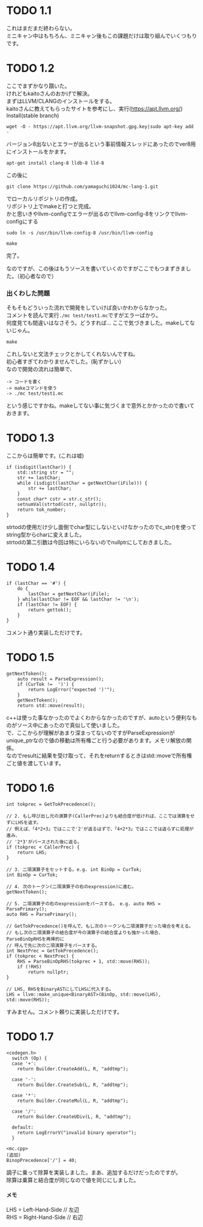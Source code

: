 # TODO 1.1
これはまだまだ終わらない。  
ミニキャン中はもちろん、ミニキャン後もこの課題だけは取り組んでいくつもりです。

# TODO 1.2
ここでまずかなり躓いた。  
けれどもkaitoさんのおかげで解決。  
まずはLLVM/CLANGのインストールをする。  
kaitoさんに教えてもらったサイトを参考にし、実行(https://apt.llvm.org/)
Install(stable branch)  
```
wget -O - https://apt.llvm.org/llvm-snapshot.gpg.key|sudo apt-key add -
```
バージョン8出ないとエラーが出るという事前情報スレッドにあったのでver8用にインストールをかます。  
```
apt-get install clang-8 lldb-8 lld-8
```
この後に
```
git clone https://github.com/yamaguchi1024/mc-lang-1.git
```
でローカルリポジトリの作成。  
リポジトリ上でmakeと打つと完成。  
かと思いきやllvm-configでエラーが出るのでllvm-config-8をリンクでllvm-configにする
```
sudo ln -s /usr/bin/llvm-config-8 /usr/bin/llvm-config
```
```
make
```
完了。  

なのですが、この後はもうソースを書いていくのですがここでもつまずきました。（初心者なので）  

### 出くわした問題
そもそもどういった流れで開発をしていけば良いかわからなかった。  
コメントを読んで実行`./mc test/test1.mc`ですがエラーばかり。  
何度見ても間違いはなさそう。どうすれば...
ここで気づきました。makeしてないじゃん。  
```
make
```
これしないと文法チェックとかしてくれないんですね。  
初心者すぎてわかりませんでした。(恥ずかしい)  
なので開発の流れは簡単で、
```
-> コードを書く
-> makeコマンドを使う
-> ./mc test/test1.mc
```
という感じですかね。makeしてない事に気づくまで意外とかかったので書いておきます。  

# TODO 1.3
ここからは簡単です。(これは嘘)  
```
if (isdigit(lastChar)) {
    std::string str = "";
    str += lastChar; 
    while (isdigit(lastChar = getNextChar(iFile))) {
        str += lastChar; 
    }
    const char* cstr = str.c_str();
    setnumVal(strtod(cstr, nullptr));
    return tok_number;
}
```
strtodの使用だけ少し面倒でchar型にしないといけなかったのでc_str()を使ってstring型からcharに変えました。  
strtodの第二引数は今回は特にいらないのでnullptrにしておきました。  

# TODO 1.4
```
if (lastChar == '#') {
    do {
        lastChar = getNextChar(iFile);
    } while(lastChar != EOF && lastChar != '\n');
    if (lastChar != EOF) {
        return gettok();
    }
}
```
コメント通り実装しただけです。  

# TODO 1.5
```
getNextToken();
    auto result = ParseExpression();
    if (CurTok !=  ')') {
        return LogError("expected ')'");
    }
    getNextToken();
    return std::move(result);
```
c++は使った事なかったのでよくわからなかったのですが、autoという便利なものがソース中にあったので真似して使いました。  
で、ここからが理解があまり深まってないのですがParseExpressionがunique_ptrなので値の移動は所有権ごと行う必要があります。メモリ解放の関係。  
なのでresultに結果を受け取って、それをreturnするときはstd::moveで所有権ごと値を渡しています。  

# TODO 1.6
```
int tokprec = GetTokPrecedence();

// 2. もし呼び出し元の演算子(CallerPrec)よりも結合度が低ければ、ここでは演算をせずにLHSを返す。
// 例えば、「4*2+3」ではここで'2'が返るはずで、「4+2*3」ではここでは返らずに処理が進み、
// '2*3'がパースされた後に返る。
if (tokprec < CallerPrec) {
    return LHS;
}

// 3. 二項演算子をセットする。e.g. int BinOp = CurTok;
int BinOp = CurTok;

// 4. 次のトークン(二項演算子の右のexpression)に進む。
getNextToken();

// 5. 二項演算子の右のexpressionをパースする。 e.g. auto RHS = ParsePrimary();
auto RHS = ParsePrimary();

// GetTokPrecedence()を呼んで、もし次のトークンも二項演算子だった場合を考える。
// もし次の二項演算子の結合度が今の演算子の結合度よりも強かった場合、ParseBinOpRHSを再帰的に
// 呼んで先に次の二項演算子をパースする。
int NextPrec = GetTokPrecedence();
if (tokprec < NextPrec) {
    RHS = ParseBinOpRHS(tokprec + 1, std::move(RHS));
    if (!RHS)
        return nullptr;
}

// LHS, RHSをBinaryASTにしてLHSに代入する。
LHS = llvm::make_unique<BinaryAST>(BinOp, std::move(LHS), std::move(RHS));
```
すみません。コメント頼りに実装しただけです。

# TODO 1.7
```
<codegen.h>
  switch (Op) {
  case '+':
    return Builder.CreateAdd(L, R, "addtmp");

  case '-':
    return Builder.CreateSub(L, R, "addtmp");

  case '*':
    return Builder.CreateMul(L, R, "addtmp");

  case '/':
    return Builder.CreateUDiv(L, R, "addtmp");

  default:
    return LogErrorV("invalid binary operator");
  }
```
```
<mc.cpp>
(追加)
BinopPrecedence['/'] = 40;
```

調子に乗って除算を実装しました。まあ、追加するだけだったのですが。  
除算は乗算と結合度が同じなので値を同じにしました。  


#### メモ
LHS = Left-Hand-Side    // 左辺  
RHS = Right-Hand-Side   // 右辺

